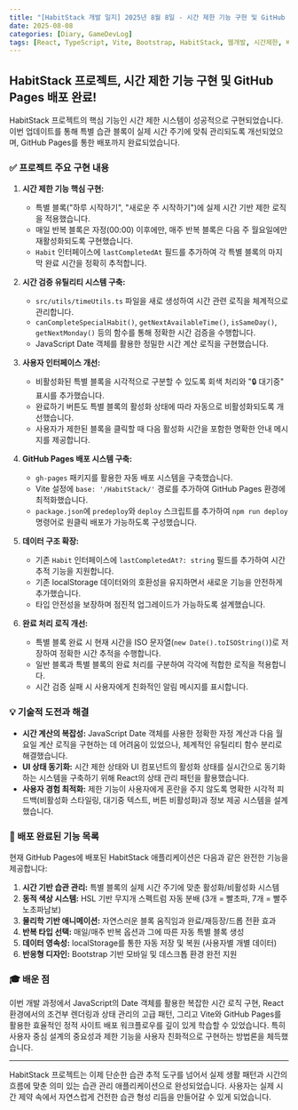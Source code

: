 ```yaml
---
title: "[HabitStack 개발 일지] 2025년 8월 8일 - 시간 제한 기능 구현 및 GitHub Pages 배포 완료"
date: 2025-08-08
categories: [Diary, GameDevLog]
tags: [React, TypeScript, Vite, Bootstrap, HabitStack, 웹개발, 시간제한, 배포, GitHub Pages]
---
```


## HabitStack 프로젝트, 시간 제한 기능 구현 및 GitHub Pages 배포 완료!

HabitStack 프로젝트의 핵심 기능인 시간 제한 시스템이 성공적으로 구현되었습니다. 이번 업데이트를 통해 특별 습관 블록이 실제 시간 주기에 맞춰 관리되도록 개선되었으며, GitHub Pages를 통한 배포까지 완료되었습니다.

### ✅ 프로젝트 주요 구현 내용

1.  **시간 제한 기능 핵심 구현:**
    *   특별 블록("하루 시작하기", "새로운 주 시작하기")에 실제 시간 기반 제한 로직을 적용했습니다.
    *   매일 반복 블록은 자정(00:00) 이후에만, 매주 반복 블록은 다음 주 월요일에만 재활성화되도록 구현했습니다.
    *   `Habit` 인터페이스에 `lastCompletedAt` 필드를 추가하여 각 특별 블록의 마지막 완료 시간을 정확히 추적합니다.

2.  **시간 검증 유틸리티 시스템 구축:**
    *   `src/utils/timeUtils.ts` 파일을 새로 생성하여 시간 관련 로직을 체계적으로 관리합니다.
    *   `canCompleteSpecialHabit()`, `getNextAvailableTime()`, `isSameDay()`, `getNextMonday()` 등의 함수를 통해 정확한 시간 검증을 수행합니다.
    *   JavaScript Date 객체를 활용한 정밀한 시간 계산 로직을 구현했습니다.

3.  **사용자 인터페이스 개선:**
    *   비활성화된 특별 블록을 시각적으로 구분할 수 있도록 회색 처리와 "🔒 대기중" 표시를 추가했습니다.
    *   완료하기 버튼도 특별 블록의 활성화 상태에 따라 자동으로 비활성화되도록 개선했습니다.
    *   사용자가 제한된 블록을 클릭할 때 다음 활성화 시간을 포함한 명확한 안내 메시지를 제공합니다.

4.  **GitHub Pages 배포 시스템 구축:**
    *   `gh-pages` 패키지를 활용한 자동 배포 시스템을 구축했습니다.
    *   Vite 설정에 `base: '/HabitStack/'` 경로를 추가하여 GitHub Pages 환경에 최적화했습니다.
    *   `package.json`에 `predeploy`와 `deploy` 스크립트를 추가하여 `npm run deploy` 명령어로 원클릭 배포가 가능하도록 구성했습니다.

5.  **데이터 구조 확장:**
    *   기존 `Habit` 인터페이스에 `lastCompletedAt?: string` 필드를 추가하여 시간 추적 기능을 지원합니다.
    *   기존 localStorage 데이터와의 호환성을 유지하면서 새로운 기능을 안전하게 추가했습니다.
    *   타입 안전성을 보장하며 점진적 업그레이드가 가능하도록 설계했습니다.

6.  **완료 처리 로직 개선:**
    *   특별 블록 완료 시 현재 시간을 ISO 문자열(`new Date().toISOString()`)로 저장하여 정확한 시간 추적을 수행합니다.
    *   일반 블록과 특별 블록의 완료 처리를 구분하여 각각에 적합한 로직을 적용합니다.
    *   시간 검증 실패 시 사용자에게 친화적인 알림 메시지를 표시합니다.

### 💡 기술적 도전과 해결

*   **시간 계산의 복잡성:** JavaScript Date 객체를 사용한 정확한 자정 계산과 다음 월요일 계산 로직을 구현하는 데 어려움이 있었으나, 체계적인 유틸리티 함수 분리로 해결했습니다.
*   **UI 상태 동기화:** 시간 제한 상태와 UI 컴포넌트의 활성화 상태를 실시간으로 동기화하는 시스템을 구축하기 위해 React의 상태 관리 패턴을 활용했습니다.
*   **사용자 경험 최적화:** 제한 기능이 사용자에게 혼란을 주지 않도록 명확한 시각적 피드백(비활성화 스타일링, 대기중 텍스트, 버튼 비활성화)과 정보 제공 시스템을 설계했습니다.

### 🚀 배포 완료된 기능 목록

현재 GitHub Pages에 배포된 HabitStack 애플리케이션은 다음과 같은 완전한 기능을 제공합니다:

1.  **시간 기반 습관 관리:** 특별 블록의 실제 시간 주기에 맞춘 활성화/비활성화 시스템
2.  **동적 색상 시스템:** HSL 기반 무지개 스펙트럼 자동 분배 (3개 = 빨초파, 7개 = 빨주노초파남보)
3.  **물리학 기반 애니메이션:** 자연스러운 블록 움직임과 완료/재등장/드롭 전환 효과
4.  **반복 타입 선택:** 매일/매주 반복 옵션과 그에 따른 자동 특별 블록 생성
5.  **데이터 영속성:** localStorage를 통한 자동 저장 및 복원 (사용자별 개별 데이터)
6.  **반응형 디자인:** Bootstrap 기반 모바일 및 데스크톱 환경 완전 지원

### 🎓 배운 점

이번 개발 과정에서 JavaScript의 Date 객체를 활용한 복잡한 시간 로직 구현, React 환경에서의 조건부 렌더링과 상태 관리의 고급 패턴, 그리고 Vite와 GitHub Pages를 활용한 효율적인 정적 사이트 배포 워크플로우를 깊이 있게 학습할 수 있었습니다. 특히 사용자 중심 설계의 중요성과 제한 기능을 사용자 친화적으로 구현하는 방법론을 체득했습니다.

---

HabitStack 프로젝트는 이제 단순한 습관 추적 도구를 넘어서 실제 생활 패턴과 시간의 흐름에 맞춘 의미 있는 습관 관리 애플리케이션으로 완성되었습니다. 사용자는 실제 시간 제약 속에서 자연스럽게 건전한 습관 형성 리듬을 만들어갈 수 있게 되었습니다.
